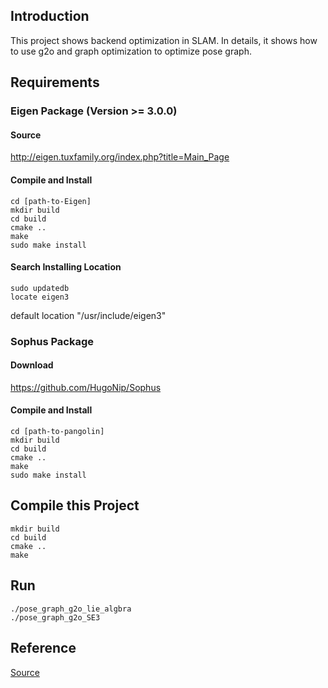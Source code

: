 ## Introduction
This project shows backend optimization in SLAM. In details, it shows how to use g2o and graph optimization to optimize pose graph.

## Requirements

### Eigen Package (Version >= 3.0.0)
#### Source
http://eigen.tuxfamily.org/index.php?title=Main_Page

#### Compile and Install
```
cd [path-to-Eigen]
mkdir build
cd build
cmake ..
make 
sudo make install 
```

#### Search Installing Location
```
sudo updatedb
locate eigen3
```

default location "/usr/include/eigen3"

### Sophus Package
#### Download
https://github.com/HugoNip/Sophus

#### Compile and Install
```
cd [path-to-pangolin]
mkdir build
cd build
cmake ..
make 
sudo make install 
```


## Compile this Project
```
mkdir build
cd build
cmake ..
make 
```

## Run
```
./pose_graph_g2o_lie_algbra
./pose_graph_g2o_SE3
```



## Reference
[Source](https://github.com/HugoNip/slambook2/tree/master/ch10)
